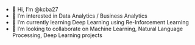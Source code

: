 - 👋 Hi, I’m @kcba27
- 👀 I’m interested in Data Analytics / Business Analytics
- 🌱 I’m currently learning Deep Learning using Re-Inforcement Learning
- 💞️ I’m looking to collaborate on Machine Learning, Natural Language Processing, Deep Learning projects

<!---
kcba27/kcba27 is a ✨ special ✨ repository because its `README.md` (this file) appears on your GitHub profile.
You can click the Preview link to take a look at your changes.
--->
